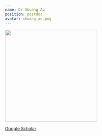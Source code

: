 ```yaml
---
name: Dr Shuang Ao
position: postdoc
avatar: shuang_ao.png
---
```


<img width="300" src="{{site.baseurl}}/images/people/{{page.avatar}}" data-action="zoom">

<i class="fa fa-bar-chart"></i> [Google Scholar](https://scholar.google.com.au/citations?hl=en&user=jXbFZWwAAAAJ)
<br>
<!-- <i class="fa fa-home"></i> [Homepage](https://) -->
